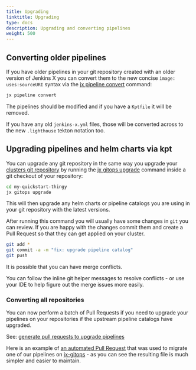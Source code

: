 ```yaml
---
title: Upgrading
linktitle: Upgrading
type: docs
description: Upgrading and converting pipelines
weight: 500
---
```



## Converting older pipelines

If you have older pipelines in your git repository created with an older version of Jenkins X you can convert them to the new concise `image: uses:sourceURI` syntax via the [jx pipeline convert](/v3/develop/reference/jx/pipeline/convert) command:

```bash
jx pipeline convert 
```        

The pipelines should be modified and if you have a `Kptfile` it will be removed.

If you have any old `jenkins-x.yml` files, those will be converted across to the new `.lighthouse` tekton notation too.

## Upgrading pipelines and helm charts via kpt

You can upgrade any git repository in the same way you upgrade your [clusters git repository](/v3/guides/upgrade/#cluster) by running the [jx gitops upgrade](/v3/develop/reference/jx/gitops/upgrade) command inside a git checkout of your repository:

```bash
cd my-quickstart-thingy
jx gitops upgrade
```              

This will then upgrade any helm charts or pipeline catalogs you are using in your git repository with the latest versions.

After running this command you will usually have some changes in `git` you can review. If you are happy with the changes commit them and create a Pull Request so that they can get applied on your cluster.

```bash
git add *
git commit -a -m "fix: upgrade pipeline catalog"
git push
```               

It is possible that you can have merge conflicts.  

You can follow the inline git helper messages to resolve conflicts - or use your IDE to help figure out the merge issues more easily. 

### Converting all repositories

You can now perform a batch of Pull Requests if you need to upgrade your pipelines on your repositories if the upstream pipeline catalogs have upgraded.

See: [generate pull requests to upgrade pipelines](/v3/admin/guides/migrate/v3-alpha/#upgrading-pipelines-in-your-repositories)

Here is an example of [an automated Pull Request](https://github.com/jenkins-x/jx-gitops/pull/551) that was used to migrate one of our pipelines on [jx-gitops](https://github.com/jenkins-x/jx-gitops) - as you can see the resulting file is much simpler and easier to maintain.